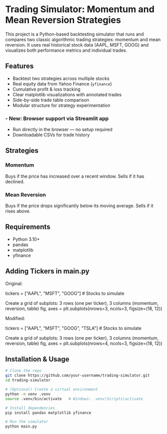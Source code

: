 # Trading Simulator: Momentum and Mean Reversion Strategies

This project is a Python-based backtesting simulator that runs and compares two classic algorithmic trading strategies: momentum and mean reversion. It uses real historical stock data (AAPL, MSFT, GOOG) and visualizes both performance metrics and individual trades.

## Features

- Backtest two strategies across multiple stocks
- Real equity data from Yahoo Finance (`yfinance`)
- Cumulative profit & loss tracking
- Clear matplotlib visualizations with annotated trades
- Side-by-side trade table comparison
- Modular structure for strategy experimentation
### - New: Browser support via Streamlit app
  - Run directly in the browser — no setup required
  - Downloadable CSVs for trade history

## Strategies

### Momentum
Buys if the price has increased over a recent window. Sells if it has declined.

### Mean Reversion
Buys if the price drops significantly below its moving average. Sells if it rises above.

## Requirements

- Python 3.10+
- pandas
- matplotlib
- yfinance

## Adding Tickers in main.py

Original:

tickers = ["AAPL", "MSFT", "GOOG"] # Stocks to simulate

Create a grid of subplots: 3 rows (one per ticker), 3 columns (momentum, reversion, table)
fig, axes = plt.subplots(nrows=3, ncols=3, figsize=(18, 12))

Modified: 

tickers = ["AAPL", "MSFT", "GOOG", "TSLA"] # Stocks to simulate

Create a grid of subplots: 3 rows (one per ticker), 3 columns (momentum, reversion, table)
fig, axes = plt.subplots(nrows=4, ncols=3, figsize=(18, 12))

## Installation & Usage

```bash
# Clone the repo
git clone https://github.com/your-username/trading-simulator.git
cd trading-simulator

# (Optional) Create a virtual environment
python -m venv .venv
source .venv/bin/activate   # Windows: .venv\Scripts\activate

# Install dependencies
pip install pandas matplotlib yfinance

# Run the simulator
python main.py
